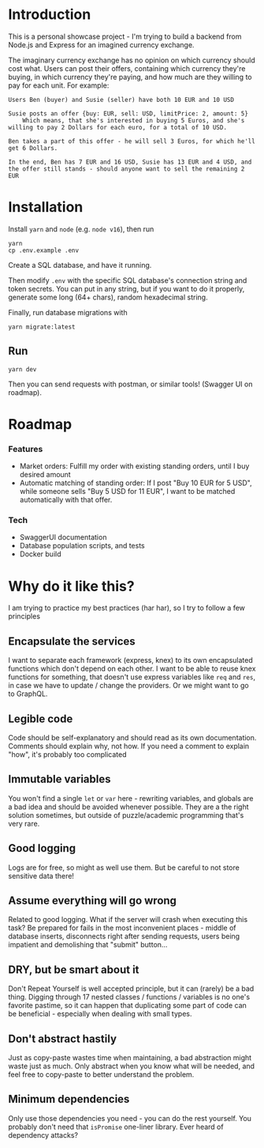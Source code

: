 # Introduction

This is a personal showcase project - I'm trying to build a backend from Node.js and Express for an imagined currency exchange.

The imaginary currency exchange has no opinion on which currency should cost what. Users can post their offers, containing which currency they're buying, in which currency they're paying, and how much are they willing to pay for each unit. For example:
```
Users Ben (buyer) and Susie (seller) have both 10 EUR and 10 USD

Susie posts an offer {buy: EUR, sell: USD, limitPrice: 2, amount: 5}
    Which means, that she's interested in buying 5 Euros, and she's willing to pay 2 Dollars for each euro, for a total of 10 USD.

Ben takes a part of this offer - he will sell 3 Euros, for which he'll get 6 Dollars.

In the end, Ben has 7 EUR and 16 USD, Susie has 13 EUR and 4 USD, and the offer still stands - should anyone want to sell the remaining 2 EUR
```

# Installation
Install `yarn` and `node` (e.g. `node v16`), then run
```
yarn
cp .env.example .env
```
Create a SQL database, and have it running.

Then modify `.env` with the specific SQL database's connection string and token secrets. You can put in any string, but if you want to do it properly, generate some long (64+ chars), random hexadecimal string.

Finally, run database migrations with 
```
yarn migrate:latest
```

## Run
```
yarn dev
```
Then you can send requests with postman, or similar tools! (Swagger UI on roadmap).

# Roadmap
### Features
- Market orders: Fulfill my order with existing standing orders, until I buy desired amount
- Automatic matching of standing order: If I post "Buy 10 EUR for 5 USD", while someone sells "Buy 5 USD for 11 EUR", I want to be matched automatically with that offer.

### Tech
- SwaggerUI documentation
- Database population scripts, and tests
- Docker build

# Why do it like this?
I am trying to practice my best practices (har har), so I try to follow a few principles

## Encapsulate the services
I want to separate each framework (express, knex) to its own encapsulated functions which don't depend on each other. I want to be able to reuse knex functions for something, that doesn't use express variables like `req` and `res`, in case we have to update / change the providers. Or we might want to go to GraphQL. 

## Legible code
Code should be self-explanatory and should read as its own documentation. Comments should explain why, not how. If you need a comment to explain "how", it's probably too complicated

## Immutable variables
You won't find a single `let` or `var` here - rewriting variables, and globals are a bad idea and should be avoided whenever possible. They are a the right solution sometimes, but outside of puzzle/academic programming that's very rare.

## Good logging
Logs are for free, so might as well use them. But be careful to not store sensitive data there!

## Assume everything will go wrong
Related to good logging. What if the server will crash when executing this task? Be prepared for fails in the most inconvenient places - middle of database inserts, disconnects right after sending requests, users being impatient and demolishing that "submit" button...

## DRY, but be smart about it
Don't Repeat Yourself is well accepted principle, but it can (rarely) be a bad thing. Digging through 17 nested classes / functions / variables is no one's favorite pastime, so it can happen that duplicating some part of code can be beneficial - especially when dealing with small types.

## Don't abstract hastily
Just as copy-paste wastes time when maintaining, a bad abstraction might waste just as much. Only abstract when you know what will be needed, and feel free to copy-paste to better understand the problem.

## Minimum dependencies
Only use those dependencies you need - you can do the rest yourself. You probably don't need that `isPromise` one-liner library. Ever heard of dependency attacks?